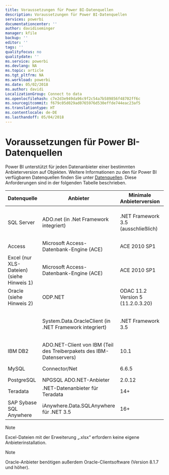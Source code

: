 ```yaml
---
title: Voraussetzungen für Power BI-Datenquellen
description: Voraussetzungen für Power BI-Datenquellen
services: powerbi
documentationcenter: ''
author: davidiseminger
manager: kfile
backup: ''
editor: ''
tags: ''
qualityfocus: no
qualitydate: ''
ms.service: powerbi
ms.devlang: NA
ms.topic: article
ms.tgt_pltfrm: NA
ms.workload: powerbi
ms.date: 05/02/2018
ms.author: davidi
LocalizationGroup: Connect to data
ms.openlocfilehash: c7e2d3e949da96c9f2c54a7b589856f48702ff6c
ms.sourcegitcommit: f679c05d029ad0765976d530effde744eac23af5
ms.translationtype: HT
ms.contentlocale: de-DE
ms.lasthandoff: 05/04/2018
---
```

# <a name="power-bi-data-source-prerequisites"></a>Voraussetzungen für Power BI-Datenquellen
Power BI unterstützt für jeden Datenanbieter einer bestimmten Anbieterversion auf Objekten. Weitere Informationen zu den für Power BI verfügbaren Datenquellen finden Sie unter [Datenquellen](desktop-data-sources.md). Diese Anforderungen sind in der folgenden Tabelle beschrieben.

| Datenquelle | Anbieter | Minimale Anbieterversion | Minimale Datenquellenversion | Unterstützte Datenquellenobjekte | Download-Link |
| --- | --- | --- | --- | --- | --- |
| SQL Server |ADO.net (in .Net Framework integriert) |.NET Framework 3.5 (ausschließlich) |SQL Server 2005 und höher |Tabellen/Ansichten, skalare Funktionen, Tabellenfunktionen |In .NET Framework 3.5 oder höher enthalten |
| Access |Microsoft Access-Datenbank-Engine (ACE) |ACE 2010 SP1 |Keine Einschränkung |Tabellen/Ansichten |[Downloadlink](http://go.microsoft.com/fwlink/?linkid=285987&clcid=0x409) |
| Excel (nur XLS-Dateien) (siehe Hinweis 1) |Microsoft Access-Datenbank-Engine (ACE) |ACE 2010 SP1 |Keine Einschränkung |Tabellen, Arbeitsblätter |[Downloadlink](http://go.microsoft.com/fwlink/?linkid=285987&clcid=0x409) |
| Oracle (siehe Hinweis 2) |ODP.NET |ODAC 11.2 Version 5 (11.2.0.3.20) |9.x und höher |Tabellen/Ansichten |[Downloadlink](http://go.microsoft.com/fwlink/?linkid=272376&clcid=0x409) |
| | System.Data.OracleClient (in .NET Framework integriert) |.NET Framework 3.5 |9.x und höher |Tabellen/Ansichten |In .NET Framework 3.5 oder höher enthalten |
| IBM DB2 |ADO.NET-Client von IBM (Teil des Treiberpakets des IBM-Datenservers) |10.1 |9.1+ |Tabellen/Ansichten |[Downloadlink](http://go.microsoft.com/fwlink/?linkid=274911&clcid=0x409) |
| MySQL |Connector/Net |6.6.5 |5.1 |Tabellen/Ansichten, skalare Funktionen |[Downloadlink](http://go.microsoft.com/fwlink/?linkid=278885&clcid=0x409) |
| PostgreSQL |NPGSQL ADO.NET-Anbieter |2.0.12 |7.4 |Tabellen/Ansichten |[Downloadlink](http://go.microsoft.com/fwlink/?linkid=282716&clcid=0x409) |
| Teradata |.NET-Datenanbieter für Teradata |14+ |12+ |Tabellen/Ansichten |[Downloadlink](http://go.microsoft.com/fwlink/?linkid=278886&clcid=0x409) |
| SAP Sybase SQL Anywhere |iAnywhere.Data.SQLAnywhere für .NET 3.5 |16+ |16+ |Tabellen/Ansichten |[Downloadlink](http://go.microsoft.com/fwlink/?linkid=324846) |

>[!NOTE]
>Excel-Dateien mit der Erweiterung „.xlsx“ erfordern keine eigene Anbieterinstallation.

>[!NOTE]
>Oracle-Anbieter benötigen außerdem Oracle-Clientsoftware (Version 8.1.7 und höher).
> 
> 

